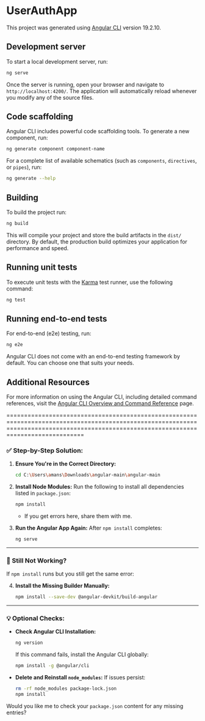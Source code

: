 # UserAuthApp

This project was generated using [Angular CLI](https://github.com/angular/angular-cli) version 19.2.10.

## Development server

To start a local development server, run:

```bash
ng serve
```

Once the server is running, open your browser and navigate to `http://localhost:4200/`. The application will automatically reload whenever you modify any of the source files.

## Code scaffolding

Angular CLI includes powerful code scaffolding tools. To generate a new component, run:

```bash
ng generate component component-name
```

For a complete list of available schematics (such as `components`, `directives`, or `pipes`), run:

```bash
ng generate --help
```

## Building

To build the project run:

```bash
ng build
```

This will compile your project and store the build artifacts in the `dist/` directory. By default, the production build optimizes your application for performance and speed.

## Running unit tests

To execute unit tests with the [Karma](https://karma-runner.github.io) test runner, use the following command:

```bash
ng test
```

## Running end-to-end tests

For end-to-end (e2e) testing, run:

```bash
ng e2e
```

Angular CLI does not come with an end-to-end testing framework by default. You can choose one that suits your needs.

## Additional Resources

For more information on using the Angular CLI, including detailed command references, visit the [Angular CLI Overview and Command Reference](https://angular.dev/tools/cli) page.


========================================================================================================================================================================================

### ✅ Step-by-Step Solution:

1. **Ensure You're in the Correct Directory:**

   ```bash
   cd C:\Users\amans\Downloads\angular-main\angular-main
   ```

2. **Install Node Modules:**
   Run the following to install all dependencies listed in `package.json`:

   ```bash
   npm install
   ```

   * If you get errors here, share them with me.

3. **Run the Angular App Again:**
   After `npm install` completes:

   ```bash
   ng serve
   ```

---

### 🧪 Still Not Working?

If `npm install` runs but you still get the same error:

4. **Install the Missing Builder Manually:**

   ```bash
   npm install --save-dev @angular-devkit/build-angular
   ```

---

### 💡 Optional Checks:

* **Check Angular CLI Installation:**

  ```bash
  ng version
  ```

  If this command fails, install the Angular CLI globally:

  ```bash
  npm install -g @angular/cli
  ```

* **Delete and Reinstall `node_modules`:**
  If issues persist:

  ```bash
  rm -rf node_modules package-lock.json
  npm install
  ```

Would you like me to check your `package.json` content for any missing entries?

